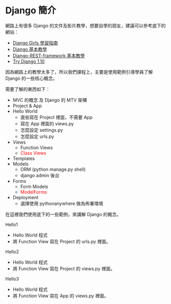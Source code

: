 # Django 簡介

網路上有很多 Django 的文件及影片教學，想要自學的朋友，建議可以參考底下的網站：

* [Django Girls 學習指南](https://djangogirlstaipei.gitbooks.io/django-girls-taipei-tutorial/)
* [Django 基本教學](https://github.com/twtrubiks/django-tutorial)
* [Django-REST-framework 基本教學](https://github.com/twtrubiks/django-rest-framework-tutorial)
* [Try Django 1.10](https://github.com/codingforentrepreneurs/Try-Django-1.10)

因為網路上的教學太多了，所以我們課程上，主要是使用範例引導學員了解 Django 的一些核心概念。

需要了解的東西如下：

* MVC 的概念 及 Django 的 MTV 架構
* Project & App
* Hello World
  - 直些寫在 Project 裡面，不需要 App
  - 寫在 App 裡面的 views.py
  - 怎麼設定 settings.py
  - 怎麼設定 urls.py
* Views
  - Function Views
  - <font color='red'>Class Views</font>
* Templates
* Models
  - ORM (python manage.py shell)
  - django admin 後台
* Forms
  - Form Models
  - <font color='red'>ModelForms</font>
* Deployment
  - 選擇使用 pythonanywhere 做為佈署環境

在這裡我們使用底下的一些範例，來講解 Django 的概念。

Hello1

* Hello World 程式
* 將 Function View 寫在 Project 的 urls.py 裡面。

Hello2

* Hello World 程式
* 將 Function View 寫在 Project 的 views.py 裡面。

Hello3

* Hello World 程式
* 將 Function View 寫在 App 的 views.py 裡面。

